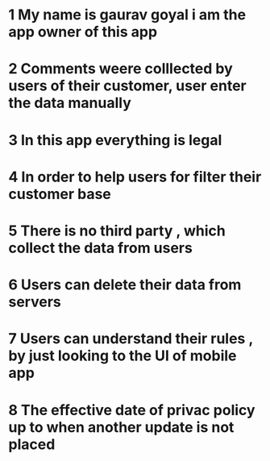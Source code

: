 <!DOCTYPE html>
<html lang="en">
  <head>
    <meta charset="UTF-8" />
    <meta http-equiv="X-UA-Compatible" content="IE=edge" />
    <meta name="viewport" content="width=device-width, initial-scale=1.0" />
    <title>MY First</title>
  </head>
  <body>
    <h1>1 My name is gaurav goyal i am the app owner of this app</h1>
    <h1>
      2 Comments weere colllected by users of their customer, user enter the
      data manually
    </h1>
    <h1>3 In this app everything is legal</h1>
    <h1>4 In order to help users for filter their customer base</h1>
    <h1>5 There is no third party , which collect the data from users</h1>
    <h1>6 Users can delete their data from servers</h1>
    <h1>
      7 Users can understand their rules , by just looking to the UI of mobile
      app
    </h1>
    <h1>
      8 The effective date of privac policy up to when another update is not
      placed
    </h1>
  </body>
</html>
